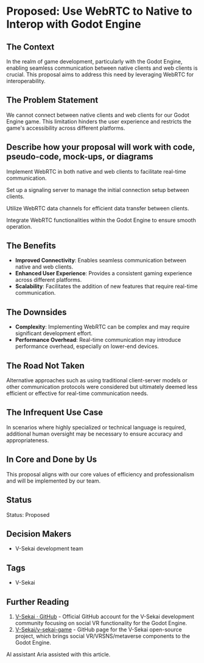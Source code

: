 # Proposed: Use WebRTC to Native to Interop with Godot Engine

## The Context

In the realm of game development, particularly with the Godot Engine, enabling seamless communication between native clients and web clients is crucial. This proposal aims to address this need by leveraging WebRTC for interoperability.

## The Problem Statement

We cannot connect between native clients and web clients for our Godot Engine game. This limitation hinders the user experience and restricts the game's accessibility across different platforms.

## Describe how your proposal will work with code, pseudo-code, mock-ups, or diagrams

Implement WebRTC in both native and web clients to facilitate real-time communication.

Set up a signaling server to manage the initial connection setup between clients.

Utilize WebRTC data channels for efficient data transfer between clients.

Integrate WebRTC functionalities within the Godot Engine to ensure smooth operation.

## The Benefits

- **Improved Connectivity**: Enables seamless communication between native and web clients.
- **Enhanced User Experience**: Provides a consistent gaming experience across different platforms.
- **Scalability**: Facilitates the addition of new features that require real-time communication.

## The Downsides

- **Complexity**: Implementing WebRTC can be complex and may require significant development effort.
- **Performance Overhead**: Real-time communication may introduce performance overhead, especially on lower-end devices.

## The Road Not Taken

Alternative approaches such as using traditional client-server models or other communication protocols were considered but ultimately deemed less efficient or effective for real-time communication needs.

## The Infrequent Use Case

In scenarios where highly specialized or technical language is required, additional human oversight may be necessary to ensure accuracy and appropriateness.

## In Core and Done by Us

This proposal aligns with our core values of efficiency and professionalism and will be implemented by our team.

## Status

Status: Proposed <!-- Draft | Proposed | Rejected | Accepted | Deprecated | Superseded by -->

## Decision Makers

- V-Sekai development team

## Tags

- V-Sekai

## Further Reading

1. [V-Sekai · GitHub](https://github.com/v-sekai) - Official GitHub account for the V-Sekai development community focusing on social VR functionality for the Godot Engine.
2. [V-Sekai/v-sekai-game](https://github.com/v-sekai/v-sekai-game) - GitHub page for the V-Sekai open-source project, which brings social VR/VRSNS/metaverse components to the Godot Engine.

AI assistant Aria assisted with this article.
